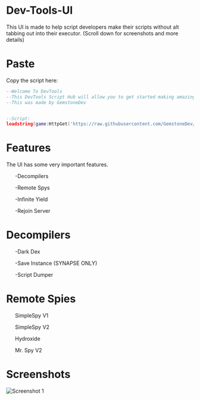 # Dev-Tools-UI
This UI is made to help script developers make their scripts without alt tabbing out into their executor. (Scroll down for screenshots and more details)

# Paste
Copy the script here:

```lua
--Welcome To DevTools
--This DevTools Script Hub will allow you to get started making amazing script for games!
--This was made by GemstoneDev


--Script:
loadstring(game:HttpGet('https://raw.githubusercontent.com/GemstoneDev/Dev-Tools-UI/main/script/Dev-Tools.lua'))()
```

# Features
The UI has some very important features.
<ul>
<p>-Decompilers</p>
<p>-Remote Spys</p>
<p>-Infinite Yield</p>
<p>-Rejoin Server</p>
</ul>
  
# Decompilers
<ul>
<p>-Dark Dex</p>
<p>-Save Instance (SYNAPSE ONLY)</p>
<p>-Script Dumper</p>
</ul>

# Remote Spies
<ul>
<p>SimpleSpy V1</p>
<p>SimpleSpy V2</p>
<p>Hydroxide</p>
<p>Mr. Spy V2</p>
</ul>

# Screenshots

![Screenshot 1](https://user-images.githubusercontent.com/80566162/181160544-bf8e6954-198e-4d86-b261-1713fbd58105.png)
